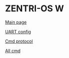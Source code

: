 # ZENTRI-OS W

[Main page](https://docs.zentri.com/zentrios/w/latest/)

[UART config](https://docs.zentri.com/zentrios/w/3.2/cmd/variables/uart)

[Cmd protocol](https://docs.zentri.com/zentrios/w/latest/serial-interface#command-protocol)

[All cmd](https://docs.zentri.com/zentrios/w/latest/cmd/commands)
